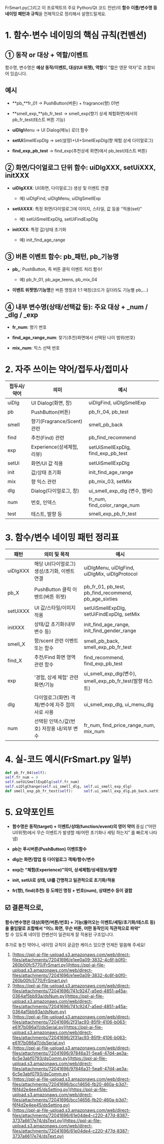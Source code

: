 
FrSmart.py(그리고 이 프로젝트의 주요 Python/Qt 코드 전반)의 **함수 이름/변수명 등 네이밍 패턴과 규칙**을 전체적으로 정리해서 설명드릴게요.

# 1. 함수·변수 네이밍의 핵심 규칙(컨벤션)

## ① 동작 or 대상 + 역할/이벤트

함수명, 변수명은 **예상 동작/이벤트, 대상(UI 위젯), 역할**이 “짧은 영문 약자”로 조합되어 있습니다.

## 예시

- **pb_**fr_01 → PushButton(버튼) + fragrance(향) 01번
    
- **smell_exp_**pb_fr_test → smell_exp(향기 상세 체험화면)에서의 pb_fr_test(테스트 버튼 기능)
    
- **uiDlg**Menu → UI Dialog(메뉴) 로더 함수
    
- **setUi**SmellExpDlg → set(설정)+UI+SmellExpDlg(향 체험 상세 다이얼로그)
    
- **find_exp_pb_test** → find_exp(추천상세 화면)에서 pb_test(테스트 버튼)
    

## ② 화면/다이얼로그 단위 함수: uiDlgXXX, setUiXXX, initXXX

- **uiDlgXXX**: UI(화면, 다이얼로그) 생성 및 이벤트 연결
    
    - 예) uiDlgFind, uiDlgMenu, uiDlgSmellExp
        
- **setUiXXX**: 특정 화면/다이얼로그에 이미지, 스타일, 값 등을 “적용(set)”
    
    - 예) setUiSmellExpDlg, setUiFindExpDlg
        
- **initXXX**: 특정 값/상태 초기화
    
    - 예) init_find_age_range
        

## ③ 버튼 이벤트 함수: pb_패턴, pb_기능명

- **pb_**: PushButton, 즉 버튼 클릭 이벤트 처리 함수!
    
    - 예) pb_fr_01, pb_age_teens, pb_mix_04
        
- **이벤트 위젯명/기능명**은 버튼 명칭과 1:1 매칭(코드가 길더라도 기능별 pb_…)
    

## ④ 내부 변수명(상태/선택값 등): 주요 대상 + _num / _dlg / _exp

- **fr_num**: 향기 번호
    
- **find_age_range_num**: 찾기(추천)화면에서 선택된 나이 범위(번호)
    
- **mix_num**: 믹스 선택 번호
    

# 2. 자주 쓰이는 약어/접두사/접미사

|접두사/약어|의미|예시|
|---|---|---|
|uiDlg|UI Dialog(화면, 창)|uiDlgFind, uiDlgSmellExp|
|pb|PushButton(버튼)|pb_fr_04, pb_test|
|smell|향기(Fragrance/Scent) 관련|smell_pb_back|
|find|추천(Find) 관련|pb_find_recommend|
|exp|Experience(상세체험, 리뷰)|setUiSmellExpDlg, find_exp_pb_test|
|setUi|화면/UI 값 적용|setUiSmellExpDlg|
|init|값/상태 초기화|init_find_age_range|
|mix|향 믹스 관련|pb_mix_03, setMix|
|dlg|Dialog(다이얼로그, 창)|ui_smell_exp_dlg (변수, 멤버)|
|num|번호, 인덱스|fr_num, find_color_range_num|
|test|테스트, 발향 등|smell_exp_pb_fr_test|

# 3. 함수/변수 네이밍 패턴 정리표

|패턴|의미 및 목적|예시|
|---|---|---|
|uiDlgXXX|해당 UI(다이얼로그) 생성/초기화, 이벤트연결|uiDlgMenu, uiDlgFind, uiDlgMix, uiDlgProtocol|
|pb_X|PushButton 클릭 이벤트(버튼 위젯)|pb_fr_01, pb_test, pb_find_recommend, pb_age_sixties|
|setUiXXX|UI 값/스타일/이미지 적용|setUiSmellExpDlg, setUiFindExpDlg, setMix|
|initXXX|상태/값 초기화(내부 변수 등)|init_find_age_range, init_find_gender_range|
|smell_X|향/scent 관련 이벤트 또는 함수|smell_pb_back, smell_exp_pb_fr_test|
|find_X|추천/Find 화면 영역 관련 함수|find_recommend, find_exp_pb_test|
|exp|'경험, 상세 체험' 관련 화면/기능|ui_smell_exp_dlg(변수), smell_exp_pb_fr_test(발향 테스트)|
|dlg|다이얼로그(화면) 객체/변수에 자주 접미사로 사용|ui_smell_exp_dlg, ui_menu_dlg|
|num|선택된 인덱스/값(번호) 저장용 내/외부 변수|fr_num, find_price_range_num, mix_num|

# 4. 실-코드 예시(FrSmart.py 일부)



```python
def pb_fr_04(self):     
self.fr_num = 4    
self.setUiSmellExpDlg(self.fr_num)    
self.uiDlgChange(self.ui_smell_dlg, self.ui_smell_exp_dlg) 
def smell_exp_pb_fr_test(self):     self.ui_smell_exp_dlg.pb_back.setVisible(False)    self.ui_smell_exp_dlg.pb_test.setVisible(False)    self.progressBarScentAndCleanSimple(scent_no=self.fr_num, progress_bar=self.ui_smell_exp_dlg.pg_scent)    self.ui_smell_exp_dlg.pb_back.setVisible(True)    self.ui_smell_exp_dlg.pb_test.setVisible(True)
```

# 5. 요약포인트

- **함수명은 동작(target) + 이벤트/상태(function/event)의 영어 약어** 중심 (“어떤 UI(위젯)에서 무슨 이벤트가 발생할 때/어떤 초기화나 세팅 하는지” 를 빠르게 나타냄)
    
- **pb는 푸시버튼(PushButton) 이벤트함수**
    
- **dlg는 화면/팝업 등 다이얼로그 객체/함수/변수**
    
- **exp는 “체험(Experience)”의미, 상세체험/상세정보/발향**
    
- **init, setUi로 상태, UI를 간명하고 일관적으로 초기화/적용**
    
- **fr(향), find(추천) 등 도메인 명칭 + 번호(num), 상태변수 등이 결합**
    

## ☑️ 결론적으로,

**함수/변수명은 대상(화면/버튼/번호) + 기능(들어오는 이벤트/세팅/초기화/테스트 등)을 줄임말로 조합해서 “어느 화면, 무슨 버튼, 어떤 동작인지 직관적으로 파악”**  
할 수 있도록 네이밍 컨벤션이 일관되게 잘 적용된 구조입니다.

추가로 놓친 약어나, 네이밍 규칙이 궁금한 케이스 있으면 언제든 말씀해 주세요!

1. [https://ppl-ai-file-upload.s3.amazonaws.com/web/direct-files/attachments/72041696/e1ee0a09-3832-4c6f-b0f0-260b00fc5770/FrSmart.py](https://ppl-ai-file-upload.s3.amazonaws.com/web/direct-files/attachments/72041696/e1ee0a09-3832-4c6f-b0f0-260b00fc5770/FrSmart.py)
2. [https://ppl-ai-file-upload.s3.amazonaws.com/web/direct-files/attachments/72041696/741c9247-a5ed-4851-a45a-0364af5bb93a/dsNum.py](https://ppl-ai-file-upload.s3.amazonaws.com/web/direct-files/attachments/72041696/741c9247-a5ed-4851-a45a-0364af5bb93a/dsNum.py)
3. [https://ppl-ai-file-upload.s3.amazonaws.com/web/direct-files/attachments/72041696/2f31ac93-85f9-4106-b063-e61f7b086a11/dsSerial.py](https://ppl-ai-file-upload.s3.amazonaws.com/web/direct-files/attachments/72041696/2f31ac93-85f9-4106-b063-e61f7b086a11/dsSerial.py)
4. [https://ppl-ai-file-upload.s3.amazonaws.com/web/direct-files/attachments/72041696/97846a31-5ea6-47d4-ae3a-6c5e3abf0793/dsComm.py](https://ppl-ai-file-upload.s3.amazonaws.com/web/direct-files/attachments/72041696/97846a31-5ea6-47d4-ae3a-6c5e3abf0793/dsComm.py)
5. [https://ppl-ai-file-upload.s3.amazonaws.com/web/direct-files/attachments/72041696/bcc14656-fb20-460a-b3d7-f6f4d2e4ee45/dsSetting.py](https://ppl-ai-file-upload.s3.amazonaws.com/web/direct-files/attachments/72041696/bcc14656-fb20-460a-b3d7-f6f4d2e4ee45/dsSetting.py)
6. [https://ppl-ai-file-upload.s3.amazonaws.com/web/direct-files/attachments/72041696/61e04de4-c220-477d-8387-3737a6617e74/dsText.py](https://ppl-ai-file-upload.s3.amazonaws.com/web/direct-files/attachments/72041696/61e04de4-c220-477d-8387-3737a6617e74/dsText.py)